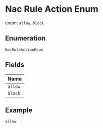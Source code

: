 
# Nac Rule Action Enum

enum: `allow`, `block`

## Enumeration

`NacRuleActionEnum`

## Fields

| Name |
|  --- |
| `allow` |
| `block` |

## Example

```
allow
```

